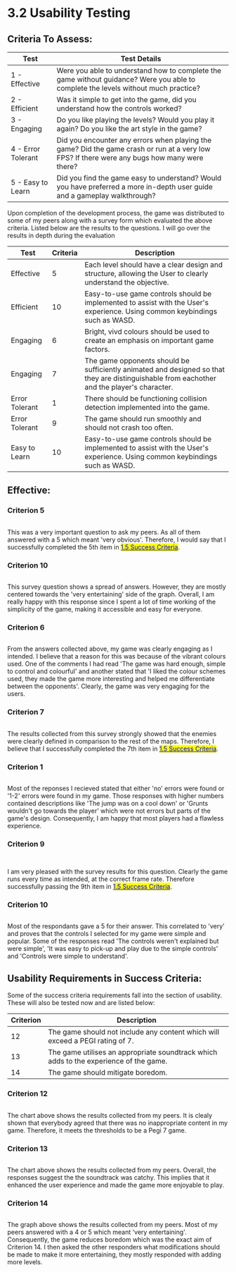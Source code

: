 # 3.2 Usability Testing

## Criteria To Assess:

| Test               | Test Details                                                                                                                                 |
| ------------------ | -------------------------------------------------------------------------------------------------------------------------------------------- |
| 1 - Effective      | Were you able to understand how to complete the game without guidance? Were you able to complete the levels without much practice?           |
| 2 - Efficient      | Was it simple to get into the game, did you understand how the controls worked?                                                              |
| 3 - Engaging       | Do you like playing the levels? Would you play it again? Do you like the art style in the game?                                              |
| 4 - Error Tolerant | Did you encounter any errors when playing the game? Did the game crash or run at a very low FPS? If there were any bugs how many were there? |
| 5 - Easy to Learn  | Did you find the game easy to understand? Would you have preferred a more in-depth user guide and a gameplay walkthrough?                    |

Upon completion of the development process, the game was distributed to some of my peers along with a survey form which evaluated the above criteria. Listed below are the results to the questions. I will go over the results in depth during the evaluation



| Test           | Criteria | Description                                                                                                                                 |
| -------------- | -------- | ------------------------------------------------------------------------------------------------------------------------------------------- |
| Effective      | 5        | Each level should have a clear design and structure, allowing the User to clearly understand the objective.                                 |
| Efficient      | 10       | Easy-to-use game controls should be implemented to assist with the User's experience. Using common keybindings such as WASD.                |
| Engaging       | 6        | Bright, vivd colours should be used to create an emphasis on important game factors.                                                        |
| Engaging       | 7        | The game opponents should be sufficiently animated and designed so that they are distinguishable from eachother and the player's character. |
| Error Tolerant | 1        | There should be functioning collision detection implemented into the game.                                                                  |
| Error Tolerant | 9        | The game should run smoothly and should not crash too often.                                                                                |
| Easy to Learn  | 10       | Easy-to-use game controls should be implemented to assist with the User's experience. Using common keybindings such as WASD.                |

## Effective:

### Criterion 5

<figure><img src="../.gitbook/assets/image (2).png" alt=""><figcaption></figcaption></figure>

This was a very important question to ask my peers. As all of them answered with a 5 which meant 'very obvious'. Therefore, I would say that I successfully completed the 5th item in [<mark style="color:blue;">1.5 Success Criteria</mark>](../1-analysis/1.5-success-criteria.md).

### Criterion 10

<figure><img src="../.gitbook/assets/image (1) (1).png" alt=""><figcaption></figcaption></figure>

This survey question shows a spread of answers. However, they are mostly centered towards the 'very entertaining' side of the graph. Overall, I am really happy with this response since I spent a lot of time working of the simplicity of the game, making it accessible and easy for everyone.

### Criterion 6

<figure><img src="../.gitbook/assets/image (12).png" alt=""><figcaption></figcaption></figure>

From the answers collected above, my game was clearly engaging as I intended. I believe that a reason for this was because of the vibrant colours used. One of the comments I had read 'The game was hard enough, simple to control and colourful' and another stated that 'I liked the colour schemes used, they made the game more interesting and helped me differentiate between the opponents'. Clearly, the game was very engaging for the users.

### Criterion 7

<figure><img src="../.gitbook/assets/image (13).png" alt=""><figcaption></figcaption></figure>

The results collected from this survey strongly showed that the enemies were clearly defined in comparison to the rest of the maps. Therefore, I believe that I successfully completed the 7th item in [<mark style="color:blue;">1.5 Success Criteria</mark>](../1-analysis/1.5-success-criteria.md).

### Criterion 1

<figure><img src="../.gitbook/assets/image (14).png" alt=""><figcaption></figcaption></figure>

Most of the reponses I recieved stated that either 'no' errors were found or '1-2' errors were found in my game. Those responses with higher numbers contained descriptions like 'The jump was on a cool down' or 'Grunts wouldn't go towards the player' which were not errors but parts of the game's design. Consequently, I am happy that most players had a flawless experience.

### Criterion 9

<figure><img src="../.gitbook/assets/image.png" alt=""><figcaption></figcaption></figure>

<figure><img src="../.gitbook/assets/image (15).png" alt=""><figcaption></figcaption></figure>

I am very pleased with the survey results for this question. Clearly the game runs every time as intended, at the correct frame rate. Therefore successfully passing the 9th item in [<mark style="color:blue;">1.5 Success Criteria</mark>](../1-analysis/1.5-success-criteria.md).

### Criterion 10

<figure><img src="../.gitbook/assets/image (1).png" alt=""><figcaption></figcaption></figure>

Most of the respondants gave a 5 for their answer. This correlated to 'very' and proves that the controls I selected for my game were simple and popular. Some of the responses read 'The controls weren't explained but were simple', 'It was easy to pick-up and play due to the simple controls' and 'Controls were simple to understand'.

## Usability Requirements in Success Criteria:

Some of the success criteria requirements fall into the section of usability. These will also be tested now and are listed below:

| Criterion | Description                                                                           |
| --------- | ------------------------------------------------------------------------------------- |
| 12        | The game should not include any content which will exceed a PEGI rating of 7.         |
| 13        | The game utilises an appropriate soundtrack which adds to the experience of the game. |
| 14        | The game should mitigate boredom.                                                     |

### Criterion 12

<figure><img src="../.gitbook/assets/image (2) (1).png" alt=""><figcaption></figcaption></figure>

The chart above shows the results collected from my peers. It is clealy shown that everybody agreed that there was no inappropriate content in my game. Therefore, it meets the thresholds to be a Pegi 7 game.



### Criterion 13

<figure><img src="../.gitbook/assets/image (2) (1) (1).png" alt=""><figcaption></figcaption></figure>

The chart above shows the results collected from my peers. Overall, the responses suggest the the soundtrack was catchy. This implies that it enhanced the user experience and made the game more enjoyable to play.



### Criterion 14

<figure><img src="../.gitbook/assets/image (3).png" alt=""><figcaption></figcaption></figure>

The graph above shows the results collected from my peers. Most of my peers answered with a 4 or 5 which meant 'very entertaining'. Consequently, the game reduces boredom which was the exact aim of Criterion 14. I then asked the other responders what modifications should be made to make it more entertaining, they mostly responded with adding more levels.
